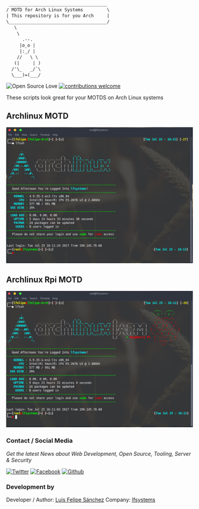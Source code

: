 	 _____________________________________
	/ MOTD for Arch Linux Systems         \
	| This repository is for you Arch     |
	\_____________________________________/
	   \
	    \
	      .--.
	     |o_o |
	     |:_/ |
	    //   \ \
	   (|     | )
	  /'\_   _/`\
	  \___)=(___/
	
![Open Source Love](https://badges.frapsoft.com/os/v1/open-source.svg?v=103)
[![contributions welcome](https://img.shields.io/badge/contributions-welcome-brightgreen.svg?style=flat)](https://github.com/lfelipe1501/Atomic-Yakuake/issues)

These scripts look great for your MOTDS on Arch Linux systems

## Archlinux MOTD
![Archlinux-MOTD](./Captures/Arch-MOTD.png)

## Archlinux Rpi MOTD
![Archlinux-MOTD-pi](./Captures/RPI-MOTD.png)

### Contact / Social Media

*Get the latest News about Web Development, Open Source, Tooling, Server & Security*

[![Twitter](https://github.frapsoft.com/social/twitter.png)](https://twitter.com/lfelipe1501)
[![Facebook](https://github.frapsoft.com/social/facebook.png)](https://www.facebook.com/lfelipe1501)
[![Github](https://github.frapsoft.com/social/github.png)](https://github.com/lfelipe1501)

### Development by

Developer / Author: [Luis Felipe Sánchez](https://github.com/lfelipe1501)
Company: [lfsystems](https://www.lfsystems.xyz)
